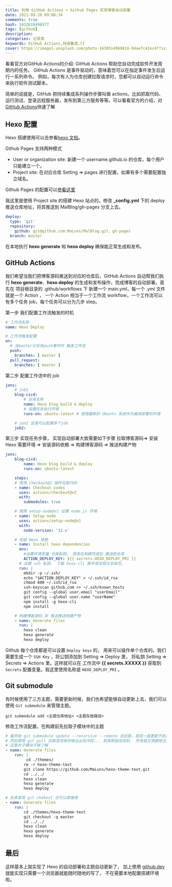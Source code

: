 ```yaml
---
title: 利用 GitHub Actions + Github Pages 实现博客自动部署
date: 2021-09-26 09:08:34
comments: true
hash: 1632618496577
tags: [github]
description: 
categories: 记录类
keywords: GitHub Actions,持续集成,CI
cover: https://images.unsplash.com/photo-1630514969818-94aefc42ec47?ixid=Mnw4OTgyNHwwfDF8c2VhcmNofDJ8fGdpdGh1YnxlbnwwfHx8fDE2NDk2NjkyMzQ&ixlib=rb-1.2.1&w=750&dpi=2
---
```

看看官方对GitHub Actions的介绍: GitHub Actions 帮助您自动完成软件开发周期内的任务。 GitHub Actions 是事件驱动的，意味着您可以在指定事件发生后运行一系列命令。 例如，每次有人为仓库创建拉取请求时，您都可以自动运行命令来执行软件测试脚本。

简单的说就是，GitHub 把持续集成系列操作步骤叫做 actions。比如抓取代码、运行测试、登录远程服务器，发布到第三方服务等等。可以看看官方的介绍，对[GitHub Actions](https://docs.github.com/cn/actions/learn-github-actions/introduction-to-github-actions)快速了解
<!--more -->

## Hexo 配置

Hexo 搭建使用可以去参看[hexo 文档](https://hexo.io/zh-cn/index.html)。

Github Pages 支持两种模式
- User or organization site: 新建一个 username.github.io 的仓库，每个用户只能建立一个。
- Project site: 在对应仓库 Setting => pages 进行配置，如果有多个需要配置独立域名。

Github Pages 的配置可以[参看这里](https://pages.github.com/)

我这里是使用 Project site 的搭建 Hexo 站点的。修改 **_config.yml** 下的 deploy 推送仓库地址，将其推送到 MalBlog/gh-pages 分支上去。
``` yml
deploy:
  type: 'git'
  repository: 
    github: git@github.com:MaLuns/MalBlog.git，gh-pages
  branch: master
```
在本地执行 **hexo generate** 和 **hexo deploy** 确保能正常生成和发布。

## GitHub Actions

我们希望当我们把博客源码推送到对应的仓库后，GitHub Actions 自动帮我们执行 **hexo generate**、**hexo deploy** 的生成和发布操作，完成博客的自动部署。首先在 项目根目录的 .github/workflows 下 新建一个 main.yml，每一个 .yml 文件就是一个 Action ， 一个 Action  相当于一个工作流 workflow，一个工作流可以有多个任务 job，每个任务可以分为几步 step。

第一步 我们配置工作流触发的时机
```yml
# 工作流名称
name: Hexo Deploy

# 工作流触发配置
on:
  # 当master分支有push事件时 触发工作流
  push:
    branches: [ master ]
  pull_request:
    branches: [ master ]
```
第二步 配置工作流中的 job

```yml
jons:
    # job1
    blog-cicd:
        # 任务名称
        name: Hexo blog build & deploy
        # 设置任务执行环境
        runs-on: ubuntu-latest # 使用最新的 Ubuntu 系统作为编译部署的环境

    # jon2 这里可以配置多个job
    job2:
```
第三步 实现任务步骤， 实现自动部署大致需要如下步骤
拉取博客源码=> 安装 Hexo 需要环境 => 安装源码依赖 => 构建博客源码 => 推送构建产物 

```yml
jons:
    blog-cicd:
        name: Hexo blog build & deploy
        runs-on: ubuntu-latest

    steps:
    # 使用 checkout@2 插件拉取代码
    - name: Checkout codes
      uses: actions/checkout@v2 
      with: 
        submodules: true

    # 使用 setup-node@v1 设置 node.js 环境
    - name: Setup node
      uses: actions/setup-node@v1
      with:
        node-version: '12.x'

    # 安装 Hexo 依赖
    - name: Install hexo dependencies
      env:
        #设置环境变量 仓库私钥， 用来在构建完成后 推送到仓库
        ACTION_DEPLOY_KEY: ${{ secrets.HEXO_DEPLOY_PRI }}
      # 设置 ssh 私钥， 下载 hexo-cli 脚手架及相关安装包， 
      run: |
        mkdir -p ~/.ssh/
        echo "$ACTION_DEPLOY_KEY" > ~/.ssh/id_rsa
        chmod 600 ~/.ssh/id_rsa
        ssh-keyscan github.com >> ~/.ssh/known_hosts
        git config --global user.email "userEmail"
        git config --global user.name "userName"
        npm install -g hexo-cli
        npm install

    # 构建博客源码 并 推送推送构建产物
    - name: Generate files
      run: |
        hexo clean
        hexo generate
        hexo deploy
```
Github 每个仓库都是可以设置 `Deploy keys` 的， 用来可以操作单个仓库的。我们需要生成一个 `SSH Key` ，将公钥添加到 Setting => Deploy 里， 将私钥 Setting => Secrets => Actions 里。这样就可以在 工作流中 **{{ secrets.XXXXX }}** 获取到 `Secrets` 配置变量。我这里使用名称是 `HEXO_DEPLOY_PRI` 。


## Git submodule

有时候使用了三方主题，需要更新时候，我们也希望能够自动更新上去，我们可以使用 `Git submodule` 来管理主题。
```shell
git submodule add <主题仓库地址> <主题存放路径>
```
修改工作流配置，在构建前先拉取子模块中的主题
```yml
# 最开始 git submodule update --recursive --remote 去拉取，发现一直更新不到最新的
# 然后使用 git pull 拉取发现有时候会出现冲突... 具体原因没找到， 所有就又用删除主题文件，重新 git clone 拉取方法
# 还是对子模块不够了解
- name: Generate files
    run: |
         cd ./themes/
        rm -r hexo-theme-text
        git clone https://github.com/MaLuns/hexo-theme-text.git
        cd ../../
        hexo clean
        hexo generate
        hexo deploy

# 后来发现 git chekout 也可以直接用
- name: Generate files
    run: |
        cd ./themes/hexo-theme-text
        git checkout -q master
        cd ../../
        hexo clean
        hexo generate
        hexo deploy
```

## 最后
这样基本上就实现了 Hexo 的自动部署和主题自动更新了， 加上使用 [github.dev](https://github.dev/) 就能实现只需要一个浏览器就能随时随地的写了， 不在需要本地配置搭建环境啦。
